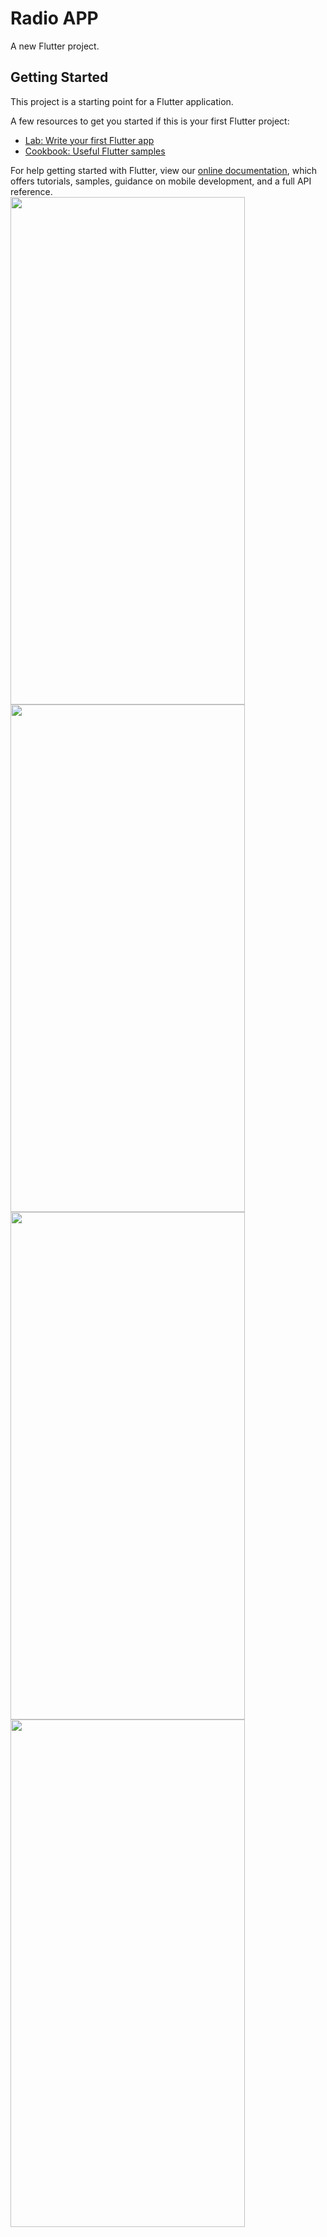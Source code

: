 # Radio APP

A new Flutter project.

## Getting Started

This project is a starting point for a Flutter application.

A few resources to get you started if this is your first Flutter project:

- [Lab: Write your first Flutter app](https://flutter.dev/docs/get-started/codelab)
- [Cookbook: Useful Flutter samples](https://flutter.dev/docs/cookbook)

For help getting started with Flutter, view our
[online documentation](https://flutter.dev/docs), which offers tutorials,
samples, guidance on mobile development, and a full API reference.
<br>
<img src="https://user-images.githubusercontent.com/65482419/102751667-35aed780-438e-11eb-9d2b-3303e3e7533d.png" width="375" height="812">
<img src="https://user-images.githubusercontent.com/65482419/102751676-39425e80-438e-11eb-92dc-64a4a3a8b1c7.png" width="375" height="812">
<img src="https://user-images.githubusercontent.com/65482419/102751687-3cd5e580-438e-11eb-848f-2649a6810b26.png" width="375" height="812">
<img src="https://user-images.githubusercontent.com/65482419/102751690-3cd5e580-438e-11eb-999e-3a96f1337ae0.png" width="375" height="812">
